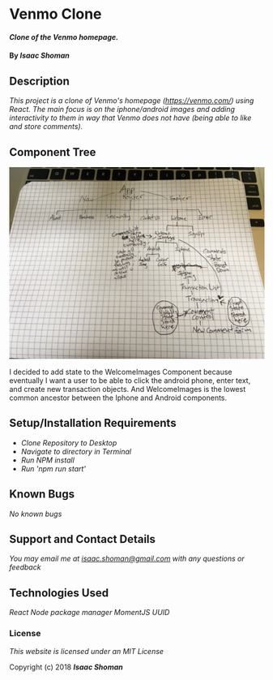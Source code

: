 # Venmo Clone

#### _Clone of the Venmo homepage._

#### By _**Isaac Shoman**_

## Description

_This project is a clone of Venmo's homepage (https://venmo.com/) using React. The main focus is on the iphone/android images and adding interactivity to them in way that Venmo does not have (being able to like and store comments)._


## Component Tree

![alt text](componentTree.jpg)

I decided to add state to the WelcomeImages Component because eventually I want a user to be able to click the android phone, enter text, and create new transaction objects. And WelcomeImages is the lowest common ancestor between the Iphone and Android components.

## Setup/Installation Requirements

* _Clone Repository to Desktop_
* _Navigate to directory in Terminal_
* _Run NPM install_
* _Run 'npm run start'_

## Known Bugs

_No known bugs_

## Support and Contact Details

_You may email me at isaac.shoman@gmail.com with any questions or feedback_

## Technologies Used

_React_
_Node package manager_
_MomentJS_
_UUID_

### License

*This website is licensed under an MIT License*

Copyright (c) 2018 **_Isaac Shoman_**
